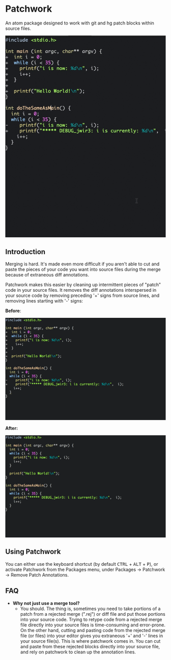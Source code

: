 Patchwork
============

An atom package designed to work with git and hg patch blocks within source files.

![Patchwork At Work](docs/images/demo.gif)

Introduction
------------

Merging is hard. It's made even more difficult if you aren't able to cut and paste
the pieces of your code you want into source files during the merge because of extraneous
diff annotations.

Patchwork makes this easier by cleaning up intermittent pieces of "patch" code in
your source files. It removes the diff annotations interspersed in your source
code by removing preceding '+' signs from source lines, and removing lines starting
with '-' signs:

**Before**:

![Before Patchwork Applied](docs/images/before.png)

**After:**

![After Patchwork Applied](docs/images/after.png)

Using Patchwork
-------------

You can either use the keyboard shortcut (by default <kbd>CTRL</kbd> + <kbd>ALT</kbd> + <kbd>P</kbd>), or activate Patchwork from the Packages menu, under Packages -> Patchwork -> Remove Patch Annotations.

FAQ
-------------

* __Why not just use a merge tool?__
  * You should. The thing is, sometimes you need to take portions of a patch from a rejected merge (".rej") or diff file and put those portions into your source code. Trying to retype code from a rejected merge file directly into your source files is time-consuming and error-prone. On the other hand, cutting and pasting code from the rejected merge file (or files) into your editor gives you extraneous '+' and '-' lines in your source file(s). This is where patchwork comes in. You can cut and paste from these rejected blocks directly into your source file, and rely on patchwork to clean up the annotation lines.
